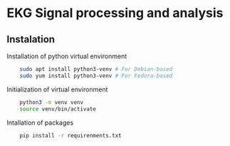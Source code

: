 # EKG Signal processing and analysis

## Instalation

Installation of python virtual environment
```bash
    sudo apt install python3-venv # For Debian-based
    sudo yum install python3-venv # For Fedora-based
```

Initialization of virtual environment
```bash
    python3 -m venv venv
    source venv/bin/activate
```

Intallation of packages
```bash
    pip install -r requirenments.txt
```
